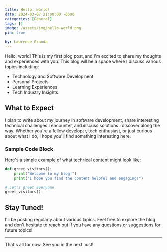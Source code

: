 ```yaml
---
title: Hello, world!
date: 2024-03-07 21:00:00 -0500
categories: [General]
tags: []
image: /assets/img/hello-world.png
pin: true

by: Lawrence Granda
---
```


Hello, world! This is my first blog post, and I'm excited to share my thoughts and experiences with you. This blog will be a space where I discuss various topics including:

- Technology and Software Development
- Personal Projects
- Learning Experiences
- Tech Industry Insights

## What to Expect

I plan to write about my journey in software development, share interesting technical challenges I encounter, and discuss solutions I discover along the way. Whether you're a fellow developer, tech enthusiast, or just curious about what I do, I hope you'll find something interesting here.

### Sample Code Block

Here's a simple example of what technical content might look like:

```python
def greet_visitors():
    print("Welcome to my blog!")
    print("I hope you find the content helpful and engaging!")

# Let's greet everyone
greet_visitors()
```

## Stay Tuned!

I'll be posting regularly about various topics. Feel free to explore the blog and don't hesitate to reach out if you have any questions or suggestions for future topics!

---

That's all for now. See you in the next post! 